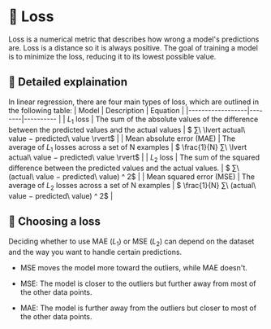 # 🧠 Loss
Loss is a numerical metric that describes how wrong a model's predictions are. Loss is a distance so it is always positive.
The goal of training a model is to minimize the loss, reducing it to its lowest possible value.

## 📌 Detailed explaination
In linear regression, there are four main types of loss, which are outlined in the following table:
| Model            | Description | Equation |
|------------------|--------|----------     |
|      $L_1$ loss            | The sum of the absolute values of the difference between the predicted values and the actual values  |  $ ∑\ \lvert actual\ value − predicted\ value \rvert$        | 
| Mean absolute error (MAE)  | The average of $L_1$ losses across a set of N examples  | $ \frac{1}{N} ∑\ \lvert actual\ value − predicted\ value \rvert$          | 
| $L_2$ loss                 | 	The sum of the squared difference between the predicted values and the actual values.  | $ ∑\ (actual\ value − predicted\ value) ^ 2$        | 
| Mean squared error (MSE)   | The average of $L_2$ losses across a set of N examples  |   $ \frac{1}{N} ∑\ (actual\ value − predicted\ value) ^ 2$ | 

## 📌 Choosing a loss
Deciding whether to use MAE ($L_1$) or MSE ($L_2$) can depend on the dataset and the way you want to handle certain predictions.

- MSE moves the model more toward the outliers, while MAE doesn't.

- MSE: The model is closer to the outliers but further away from most of the other data points.

- MAE: The model is further away from the outliers but closer to most of the other data points.